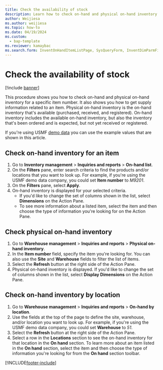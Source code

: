 ```yaml
--- 
title: Check the availability of stock
description: Learn how to check on-hand and physical on-hand inventory for a specific item number, including a step-by-step process for checking on-hand inventory items.
author: Weijiesa
ms.author: weijiesa
ms.topic: how-to
ms.date: 04/19/2024
ms.custom: 
  - bap-template
ms.reviewer: kamaybac
ms.search.form: InventOnHandItemListPage, SysQueryForm, InventDimParmFixed, InventSupply, DefaultDashboard, WHSInventPhysicalOnhand, WHSOnHand, InventOnhandItem
---
```


# Check the availability of stock

[!include [banner](../../includes/banner.md)]

This procedure shows you how to check on-hand and physical on-hand inventory for a specific item number. It also shows you how to get supply information related to an item. Physical on-hand inventory is the on-hand inventory that's available (purchased, received, and registered). On-hand inventory includes the available on-hand inventory, but also the inventory that's been ordered and is expected, but not yet received or registered. 

If you're using USMF [demo data](../../../fin-ops-core/dev-itpro/get-started/demo-data.md) you can use the example values that are shown in this article.

## Check on-hand inventory for an item

1. Go to **Inventory management** \> **Inquiries and reports** \> **On-hand list**.
1. On the **Filters** pane, enter search criteria to find the products and/or locations that you want to look up. For example, if you're using the USMF demo data company, you could set **Item number** to *M9201*.
1. On the **Filters** pane, select **Apply**.
1. On-hand inventory is displayed for your selected criteria.
    - If you'd like to change the set of columns shown in the list, select **Dimensions** on the Action Pane.
    - To see more information about a listed item, select the item and then choose the type of information you're looking for on the Action Pane.

## Check physical on-hand inventory

1. Go to **Warehouse management** \> **Inquiries and reports** \> **Physical on-hand inventory**.
1. In the **Item number** field, specify the item you're looking for. You can also use the **Site** and **Warehouse** fields to filter the list of items.
1. Select the **Refresh** button at the right side of the Action Pane.
1. Physical on-hand inventory is displayed. If you'd like to change the set of columns shown in the list, select  **Display Dimensions** on the Action Pane.

## Check on-hand inventory by location

1. Go to **Warehouse management** \> **Inquiries and reports** \> **On-hand by location**.
1. Use the fields at the top of the page to define the site, warehouse, and/or location you want to look up. For example, if you're using the USMF demo data company, you could set **Warehouse** to *51*.
1. Select the **Refresh** button at the right side of the Action Pane.
1. Select a row in the **Locations** section to see the on-hand inventory for that location in the **On hand** section. To learn more about an item listed in the **On hand** section, select the item and then choose the type of information you're looking for from the **On hand** section toolbar.

[!INCLUDE[footer-include](../../../includes/footer-banner.md)]
